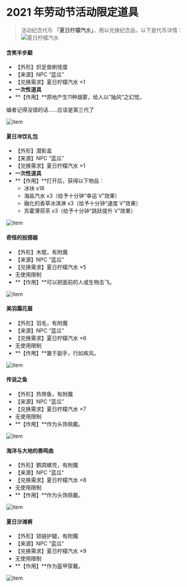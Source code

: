 # 2021 年劳动节活动限定道具

> 活动纪念代币 **「夏日柠檬汽水」**，用以兑换纪念品，以下是代币详情：  
![夏日柠檬汽水](../../../assets/images/items/activity-exclusive/2021/natsu-matsuri/夏日柠檬汽水.png)

#### 含笑半步颠

- 【外形】炽足兽刷怪蛋
- 【来源】NPC “蓝瓜”
- 【兑换需求】夏日柠檬汽水 ×1
- **一次性道具**
- **【作用】**原地产生11种烟雾，给人以“抽风”之幻觉。

<span class="nw-spoiler">编者记得没错的话……应该是第三代了</span>

![item](../../../assets/images/items/activity-exclusive/2021/natsu-matsuri/含笑半步颠.png)



#### 夏日冷饮礼包

- 【外形】潜影盒
- 【来源】NPC “蓝瓜”
- 【兑换需求】夏日柠檬汽水 ×1
- **一次性道具**
- **【作用】**打开后，获得以下物品：
  + 冰块 x18
  + 海盐汽水 x3（给予十分钟“幸运 V”效果）
  + 融化的香草冰淇淋 x3（给予十分钟“速度 V”效果）
  + 苏霍薄荷茶 x3（给予十分钟“跳跃提升 V”效果）

![item](../../../assets/images/items/activity-exclusive/2021/natsu-matsuri/夏日冷饮礼包.png)



#### 奇怪的投掷器

- 【外形】木棍，有附魔
- 【来源】NPC “蓝瓜”
- 【兑换需求】夏日柠檬汽水 ×5
- 无使用限制
- **【作用】**可以把面前的人或生物击飞。

![item](../../../assets/images/items/activity-exclusive/2021/natsu-matsuri/奇怪的投掷器.png)



#### 美羽霜花扇

- 【外形】羽毛，有附魔
- 【来源】NPC “蓝瓜”
- 【兑换需求】夏日柠檬汽水 ×6
- 无使用限制
- **【作用】**置于副手，行如疾风。

![item](../../../assets/images/items/activity-exclusive/2021/natsu-matsuri/美羽霜花扇.png)



#### 传说之鱼

- 【外形】热带鱼，有附魔
- 【来源】NPC “蓝瓜”
- 【兑换需求】夏日柠檬汽水 ×7
- 无使用限制
- **【作用】**作为头饰佩戴。

![item](../../../assets/images/items/activity-exclusive/2021/natsu-matsuri/传说之鱼.png)



#### 海洋与大地的奏鸣曲

- 【外形】鹦鹉螺壳，有附魔
- 【来源】NPC “蓝瓜”
- 【兑换需求】夏日柠檬汽水 ×8
- 无使用限制
- **【作用】**作为头饰佩戴。

![item](../../../assets/images/items/activity-exclusive/2021/natsu-matsuri/海洋与大地的奏鸣曲.png)



#### 夏日沙滩裤

- 【外形】锁链护腿，有附魔
- 【来源】NPC “蓝瓜”
- 【兑换需求】夏日柠檬汽水 ×9
- 无使用限制
- **【作用】**作为盔甲穿戴。

![item](../../../assets/images/items/activity-exclusive/2021/natsu-matsuri/夏日沙滩裤.png)